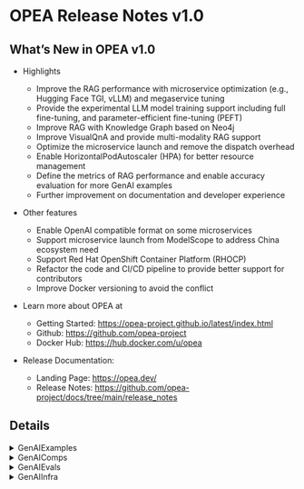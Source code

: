 # OPEA Release Notes v1.0
## What’s New in OPEA v1.0

- Highlights
    - Improve the RAG performance with microservice optimization (e.g., Hugging Face TGI, vLLM) and megaservice tuning
    - Provide the experimental LLM model training support including full fine-tuning, and parameter-efficient fine-tuning (PEFT)
    - Improve RAG with Knowledge Graph based on Neo4j
    - Improve VisualQnA and provide multi-modality RAG support
    - Optimize the microservice launch and remove the dispatch overhead
    - Enable HorizontalPodAutoscaler (HPA) for better resource management
    - Define the metrics of RAG performance and enable accuracy evaluation for more GenAI examples
    - Further improvement on documentation and developer experience 

- Other features
    - Enable OpenAI compatible format on some microservices
    - Support microservice launch from ModelScope to address China ecosystem need
    - Support Red Hat OpenShift Container Platform (RHOCP)
    - Refactor the code and CI/CD pipeline to provide better support for contributors
    - Improve Docker versioning to avoid the conflict 

- Learn more about OPEA at
    - Getting Started: https://opea-project.github.io/latest/index.html
    - Github: https://github.com/opea-project
    - Docker Hub: https://hub.docker.com/u/opea

- Release Documentation:
    - Landing Page:  https://opea.dev/ 
    - Release Notes:  https://github.com/opea-project/docs/tree/main/release_notes 

## Details

<details><summary>GenAIExamples</summary> 

- Deployment
    - Add ui/nginx support in K8S manifest for ChatQnA/CodeGen/CodeTrans/Docsum([ba94e01](https://github.com/opea-project/GenAIExamples/commit/ba94e01))
    - K8S manifest: Update ChatQnA/CodeGen/CodeTrans/DocSum([0629696](https://github.com/opea-project/GenAIExamples/commit/0629696))
    - Update mount path in xeon k8s([2a6af64](https://github.com/opea-project/GenAIExamples/commit/2a6af64))
    - Add Nginx - k8s manifest in CodeTrans([6a679ba](https://github.com/opea-project/GenAIExamples/commit/6a679ba))
    - Add Nginx - docker in CodeTrans([cc84847](https://github.com/opea-project/GenAIExamples/commit/cc84847))
    - watch more docker compose files changes([4b0bc26](https://github.com/opea-project/GenAIExamples/commit/4b0bc26))
    - Add chatQnA UI manifest([758d236](https://github.com/opea-project/GenAIExamples/commit/758d236))
    - Revert the LLM model for kubernetes GMS([f5f1e32](https://github.com/opea-project/GenAIExamples/commit/f5f1e32))
    - [ChatQnA] Update retrieval & dataprep manifests([6730b24](https://github.com/opea-project/GenAIExamples/commit/6730b24))
    - [ChatQnA]Update manifests([3563f5d](https://github.com/opea-project/GenAIExamples/commit/3563f5d))
    - [ChatQnA] Update benchmarking manifests([36fb9a9](https://github.com/opea-project/GenAIExamples/commit/36fb9a9))
    - [ChatQnA] udate OOB & Tuned manifests([ac34860](https://github.com/opea-project/GenAIExamples/commit/ac34860))
    - Add nginx and UI to the ChatQnA manifest([05f9828](https://github.com/opea-project/GenAIExamples/commit/05f9828))
    - [ChatQnA] Update OOB with wrapper manifests.([933c3d3](https://github.com/opea-project/GenAIExamples/commit/933c3d3))
    - [Translation] Support manifests and nginx([1e13031](https://github.com/opea-project/GenAIExamples/commit/1e13031))
    - update V1.0 benchmark manifest ([e5affb9](https://github.com/opea-project/GenAIExamples/commit/e5affb9))
    - update image name([e2a74f7](https://github.com/opea-project/GenAIExamples/commit/e2a74f7))
    - K8S manifest: Update ChatQnA/CodeGen/CodeTrans/DocSum([0629696](https://github.com/opea-project/GenAIExamples/commit/0629696))
    - Change megaservice path in line with new file structure([5ab27b6](https://github.com/opea-project/GenAIExamples/commit/5ab27b6))
    - Add ui/nginx support in K8S manifest for ChatQnA/CodeGen/CodeTrans/Docsum([ba94e01](https://github.com/opea-project/GenAIExamples/commit/ba94e01))
    - Add chatQnA UI manifest([758d236](https://github.com/opea-project/GenAIExamples/commit/758d236))
    - Yaml: add comments to specify gaudi device ids.([63406dc](https://github.com/opea-project/GenAIExamples/commit/63406dc))
    - add tgi bf16 setup on CPU k8s.([ba17031](https://github.com/opea-project/GenAIExamples/commit/ba17031))

- Documentation
    - [ChatQnA] Update README for ModelScope([aebc23f](https://github.com/opea-project/GenAIExamples/commit/aebc23f))
    - Update README.md([4bd7841](https://github.com/opea-project/GenAIExamples/commit/4bd7841))
    - [ChatQnA] Update README for without Rerank Pipeline([6b617d6](https://github.com/opea-project/GenAIExamples/commit/6b617d6))
    - [ChatQnA] Update Benchmark README for w/o rerank([4a51874](https://github.com/opea-project/GenAIExamples/commit/4a51874))
    - Fix readme for nv gpu([43b2ae5](https://github.com/opea-project/GenAIExamples/commit/43b2ae5))
    - [ChatQnA] Update Benchmark README to Fix Input Length([55d287d](https://github.com/opea-project/GenAIExamples/commit/55d287d))
    - Refine ChatQnA README for TGI([afc3341](https://github.com/opea-project/GenAIExamples/commit/afc3341))
    - Add default model for VisualQnA README([07baa8f](https://github.com/opea-project/GenAIExamples/commit/07baa8f))
    - Update readme for manifests of some examples([adb157f](https://github.com/opea-project/GenAIExamples/commit/adb157f))
    - doc: use markdown table in supported_examples([9cf1d88](https://github.com/opea-project/GenAIExamples/commit/9cf1d88))
    - doc: remove invalid code block language([c6d811a](https://github.com/opea-project/GenAIExamples/commit/c6d811a))
    - add AudioQnA readme with supported model([f4f4da2](https://github.com/opea-project/GenAIExamples/commit/f4f4da2))
    - add more code owners([7f89797](https://github.com/opea-project/GenAIExamples/commit/7f89797))
    - doc: fix headings([7a0fca7](https://github.com/opea-project/GenAIExamples/commit/7a0fca7))
    - [Codegen] Refine readme to prompt users on how to change the model.([814164d](https://github.com/opea-project/GenAIExamples/commit/814164d))
    - Update README.md and remove some open-source details([2ef83fc](https://github.com/opea-project/GenAIExamples/commit/2ef83fc))
    - Add issue template([84a781a](https://github.com/opea-project/GenAIExamples/commit/84a781a))
    - doc: fix headings and indenting([67394b8](https://github.com/opea-project/GenAIExamples/commit/67394b8))
    - Add default model in readme for FaqGen and DocSum([d487093](https://github.com/opea-project/GenAIExamples/commit/d487093))
    - Change docs of kubernetes for curl commands in README([4133757](https://github.com/opea-project/GenAIExamples/commit/4133757))
    - Update v0.9 RAG release data([947936e](https://github.com/opea-project/GenAIExamples/commit/947936e))
    - Explain Default Model in ChatQnA and CodeTrans READMEs([2a2ff45](https://github.com/opea-project/GenAIExamples/commit/2a2ff45))
    - Update docker images list.([a8244c4](https://github.com/opea-project/GenAIExamples/commit/a8244c4))
    - refactor the network port setting for AWS([bc81770](https://github.com/opea-project/GenAIExamples/commit/bc81770))
    - Add validate microservice details link([bd811bd](https://github.com/opea-project/GenAIExamples/commit/bd811bd))
    - [ChatQnA] Add Nginx in Docker Compose and README([6c36448](https://github.com/opea-project/GenAIExamples/commit/6c36448)
    - [Doc] Update CodeGen and Translation READMEs([a09395e](https://github.com/opea-project/GenAIExamples/commit/a09395e))
    - [Doc] Refine READMEs([372d78c](https://github.com/opea-project/GenAIExamples/commit/372d78c))
    - Remove marketing materials([d85ec09](https://github.com/opea-project/GenAIExamples/commit/d85ec09))
    - doc PR to main instead of of v1.0r([dc94026](https://github.com/opea-project/GenAIExamples/commit/dc94026))
    - Update README.md for Multiplatforms([b205dc7](https://github.com/opea-project/GenAIExamples/commit/b205dc7))
    - Refine the quick start of ChatQnA([3b70fb0](https://github.com/opea-project/GenAIExamples/commit/3b70fb0))
    - Update supported_examples([96d5cd9](https://github.com/opea-project/GenAIExamples/commit/96d5cd9))
    - [Doc] doc improvement([e0b3b57](https://github.com/opea-project/GenAIExamples/commit/e0b3b57))
    - Fix README issues([bceacdc](https://github.com/opea-project/GenAIExamples/commit/bceacdc))
    - doc: fix broken image reference and markdown([d422929](https://github.com/opea-project/GenAIExamples/commit/d422929))
    - doc: give document meaningful title([a3fa0d6](https://github.com/opea-project/GenAIExamples/commit/a3fa0d6))
    - doc: fix incorrefine readme for reorg([d2bab99](https://github.com/opea-project/GenAIExamples/commit/d2bab99))
    - doc: fix incorrect path to png image files ([d97882e](https://github.com/opea-project/GenAIExamples/commit/d97882e))
    - update doc according to comments([f990f79](https://github.com/opea-project/GenAIExamples/commit/f990f79))
    - doc: fix headings and indenting([67394b8](https://github.com/opea-project/GenAIExamples/commit/67394b8))
    - Update README.md([4bd7841](https://github.com/opea-project/GenAIExamples/commit/4bd7841))
    - refine readme for reorg([d2bab99](https://github.com/opea-project/GenAIExamples/commit/d2bab99))
    - Update  README with new examples([2d28beb](https://github.com/opea-project/GenAIExamples/commit/2d28beb))
    - README: fix broken links([ff6f841](https://github.com/opea-project/GenAIExamples/commit/ff6f841))
    - Update v0.9 RAG release data([947936e](https://github.com/opea-project/GenAIExamples/commit/947936e))
    - Update README.md of pdf file([87e51d5](https://github.com/opea-project/GenAIExamples/commit/87e51d5))
    - [ChatQnA] Update README for ModelScope([aebc23f](https://github.com/opea-project/GenAIExamples/commit/aebc23f))
    - Add table to list port, endpoint, framework, model, serving, and hardware for each microservice in ChatQnA([1a934af](https://github.com/opea-project/GenAIExamples/commit/1a934af))
    - Update SearchQnA document and compose.yaml([5c67204](https://github.com/opea-project/GenAIExamples/commit/5c67204))
    - Update invalid link([7b2194f](https://github.com/opea-project/GenAIExamples/commit/7b2194f))
    - AgentQnA: Fix erroneous link in the README([1144fae](https://github.com/opea-project/GenAIExamples/commit/1144fae))
    - Fix Xeon reference per its trademark([e1b8ce0](https://github.com/opea-project/GenAIExamples/commit/e1b8ce0))
    - Provide the method to get nke-10k-2023.pdf([a2745b2](https://github.com/opea-project/GenAIExamples/commit/a2745b2))
    - adopted tech writing style([558ea3b](https://github.com/opea-project/GenAIExamples/commit/558ea3b))
    - Improve ChatQnA flowchat according to feedback([375ea7a](https://github.com/opea-project/GenAIExamples/commit/375ea7a))
    - Fix BACKEND_SERVICE_ENDPOINT variable value in the VideoQnA instructions([79e947e](https://github.com/opea-project/GenAIExamples/commit/79e947e))

- Functionalities and Bug Fix
    - Fix refactor bug([7c13f2c](https://github.com/opea-project/GenAIExamples/commit/7c13f2c))
    - Provide the method to get nke-10k-2023.pdf([a2745b2](https://github.com/opea-project/GenAIExamples/commit/a2745b2))
    - Integrate visualQnA backend([fa12083](https://github.com/opea-project/GenAIExamples/commit/fa12083))
    - Enable nginx for VisualQnA([def19b4](https://github.com/opea-project/GenAIExamples/commit/def19b4))
    - Add Settings and Update system Prompt option([1d1e1f9](https://github.com/opea-project/GenAIExamples/commit/1d1e1f9))
    - Refactor folder to support different vendors([d73129c](https://github.com/opea-project/GenAIExamples/commit/d73129c))
    - Add rerank finetuning example([71857f5](https://github.com/opea-project/GenAIExamples/commit/71857f5))
    - remove logs for benchmark([e0bc5f2](https://github.com/opea-project/GenAIExamples/commit/e0bc5f2))
    - update image build for 2 new examples([0869029](https://github.com/opea-project/GenAIExamples/commit/0869029))
    - fix comps/nginx image build content([22d066a](https://github.com/opea-project/GenAIExamples/commit/22d066a))
    - react-ui: Add support to display Chinese([8c40204](https://github.com/opea-project/GenAIExamples/commit/8c40204))
    - [VisualQnA] Update compose.yaml to fix the endpoint url issue in UI([fbaa024](https://github.com/opea-project/GenAIExamples/commit/fbaa024))
    - Add megaservice definition without microservice wrappers([ebe6b47](https://github.com/opea-project/GenAIExamples/commit/ebe6b47))
    - Add instruction tuning example([4c78f8c](https://github.com/opea-project/GenAIExamples/commit/4c78f8c))
    - fix token name([1e47444](https://github.com/opea-project/GenAIExamples/commit/1e47444))
    - Modify the handling of detected warnings to only prompt.([e6f5d13](https://github.com/opea-project/GenAIExamples/commit/e6f5d13))
    - Always upload scan artifacts([6f3e54a](https://github.com/opea-project/GenAIExamples/commit/6f3e54a))
    - Update ChatQnA env ([32afb65](https://github.com/opea-project/GenAIExamples/commit/32afb65))
    - Yinghu5 patch 1([beda609](https://github.com/opea-project/GenAIExamples/commit/beda609))
    - Update ollama run command([10c81f1](https://github.com/opea-project/GenAIExamples/commit/10c81f1))
    - weekly update images tag([035f39f](https://github.com/opea-project/GenAIExamples/commit/035f39f))
    - Fix port conflict in llava-tgi-service in VisualQnA([993688a](https://github.com/opea-project/GenAIExamples/commit/993688a))
    - Remove 'vim' from all Dockerfiles([1874dfd](https://github.com/opea-project/GenAIExamples/commit/1874dfd))
    - enhance image publish action([5fde666](https://github.com/opea-project/GenAIExamples/commit/5fde666))
    - Update port in set_env.sh for TGI endpoint([e5ec38c](https://github.com/opea-project/GenAIExamples/commit/e5ec38c))
    - move evaluation scripts([f04f061](https://github.com/opea-project/GenAIExamples/commit/f04f061))
    - Handle uncontrolled data path for MultimodalQnA v1.0 release([872e93e](https://github.com/opea-project/GenAIExamples/commit/872e93e))
    - Align parameters for "max_token, repetition_penalty,presence_penalty,frequency_penalty"([2f03a3a](https://github.com/opea-project/GenAIExamples/commit/2f03a3a))
    - Remove useless folder.([88829c9](https://github.com/opea-project/GenAIExamples/commit/88829c9))
    - Enable nginx for VisualQnA([def19b4](https://github.com/opea-project/GenAIExamples/commit/def19b4))
    - Refactor folder to support different vendors([d73129c](https://github.com/opea-project/GenAIExamples/commit/d73129c))
    - fix path bug for reorg([264759d](https://github.com/opea-project/GenAIExamples/commit/264759d))
    - fix reorg bug([504228e](https://github.com/opea-project/GenAIExamples/commit/504228e))
    - update image build for 2 new examples([0869029](https://github.com/opea-project/GenAIExamples/commit/0869029))
    - Add megaservice definition without microservice wrappers([ebe6b47](https://github.com/opea-project/GenAIExamples/commit/ebe6b47))
    - Add hyperlinks picture paths validation.([0611707](https://github.com/opea-project/GenAIExamples/commit/0611707))
    - Added gaudi example for rerank model finetuning([edcc50f](https://github.com/opea-project/GenAIExamples/commit/edcc50f))
    - Add VideoRAGQnA as MMRAG usecase in Example([2dd69dc](https://github.com/opea-project/GenAIExamples/commit/2dd69dc))
    - Agent example for v1.0 release([262a6f6](https://github.com/opea-project/GenAIExamples/commit/262a6f6))
    - Fix issues with the VisualQnA instructions ([bc4bbfa](https://github.com/opea-project/GenAIExamples/commit/bc4bbfa))
    - Made cogen react ui to use runtime environment variables([b84c989](https://github.com/opea-project/GenAIExamples/commit/b84c989))
    - add image build for new examples([3f2e7b7](https://github.com/opea-project/GenAIExamples/commit/3f2e7b7))
    - fix image build issue on push([88fde62](https://github.com/opea-project/GenAIExamples/commit/88fde62))
    - Add Settings and Update system Prompt option([1d1e1f9](https://github.com/opea-project/GenAIExamples/commit/1d1e1f9))
    - [ChatQnA] Add no_wrapper benchmarking and update legacy manifests([06696c8](https://github.com/opea-project/GenAIExamples/commit/06696c8))
    - ProviIntegrate visualQnA backend([fa12083](https://github.com/opea-project/GenAIExamples/commit/fa12083))
    - Integrate visualQnA backend([fa12083](https://github.com/opea-project/GenAIExamples/commit/fa12083))
    - Add imagePrompt to display default image hint([e48532e](https://github.com/opea-project/GenAIExamples/commit/e48532e))
    - BUGFIX: rename videoragqna to videoqna to align with other examples([e102291](https://github.com/opea-project/GenAIExamples/commit/e102291))
    - Fix megaservice ulimit issue under high concurrency([4112fd0](https://github.com/opea-project/GenAIExamples/commit/4112fd0))

- CI/CD/UT
    - Add new test cases for VisualQnA([995a62c](https://github.com/opea-project/GenAIExamples/commit/995a62c))
    - docker image cd workflow enhance ([675ea4a](https://github.com/opea-project/GenAIExamples/commit/675ea4a))
    - optimize image scan cd workflow([dba908a](https://github.com/opea-project/GenAIExamples/commit/dba908a))
    - Refine code scan output and remove opea_release_data.md.([21e215c](https://github.com/opea-project/GenAIExamples/commit/21e215c))
    - Fix other repo issue.([412a0b0](https://github.com/opea-project/GenAIExamples/commit/412a0b0))
    - [DocIndexRetriever] Add xeon test and fix gaudi test ([62dbb6d](https://github.com/opea-project/GenAIExamples/commit/62dbb6d))
    - watch more docker compose files' changes([4b0bc26](https://github.com/opea-project/GenAIExamples/commit/4b0bc26))
    - fix typo in test script in AgentQnA([10fe3c6](https://github.com/opea-project/GenAIExamples/commit/10fe3c6))
    - Fix InstructionTuning and RerankFinetuning tests([be8e283](https://github.com/opea-project/GenAIExamples/commit/be8e283))
    - Fix issue([0bb0abb](https://github.com/opea-project/GenAIExamples/commit/0bb0abb))

</details>

<details><summary>GenAIComps</summary> 

- Cores
    - Optimize mega flow by removing microservice wrapper([0bb69ac](https://github.com/opea-project/GenAIComps/commit/0bb69ac))
    - Fix guardrails out handle logics for space linebreak and quote([e38ed6d](https://github.com/opea-project/GenAIComps/commit/e38ed6d))
    - fix mismatched response format w/wo streaming guardrails([b6c0785](https://github.com/opea-project/GenAIComps/commit/b6c0785))

- Fine-tuning/Pre-training
    - Added finetuned model deployment tutorial in readme([2931147](https://github.com/opea-project/GenAIComps/commit/2931147))
    - Add LLM pretraining support([58e9972](https://github.com/opea-project/GenAIComps/commit/58e9972))
    - updates to containers for finetuning composite([f4d123c](https://github.com/opea-project/GenAIComps/commit/f4d123c))
    - enable embedding finetuning([7e1a2e5](https://github.com/opea-project/GenAIComps/commit/7e1a2e5))
    - update finetuning doc([7d2cd6b](https://github.com/opea-project/GenAIComps/commit/7d2cd6b))
    - Support rerank model finetuning([7d9265f](https://github.com/opea-project/GenAIComps/commit/7d9265f))
    - remove Update checkpoint format([8369fbf](https://github.com/opea-project/GenAIComps/commit/8369fbf))
    - finetuning models limitation.([a924579](https://github.com/opea-project/GenAIComps/commit/a924579))
    - Update checkpoint format([8369fbf](https://github.com/opea-project/GenAIComps/commit/8369fbf))
    - update upload_training_files format([3367b76](https://github.com/opea-project/GenAIComps/commit/3367b76))
    - refine logging code.([5b3053f](https://github.com/opea-project/GenAIComps/commit/5b3053f))
    - Added finetuned model deployment tutorial in readme([2931147](https://github.com/opea-project/GenAIComps/commit/2931147))
    - enable embedding finetuning([7e1a2e5](https://github.com/opea-project/GenAIComps/commit/7e1a2e5))

- LVM/Video RAG
    - Fix lvms videl-llama code issue([38abaab](https://github.com/opea-project/GenAIComps/commit/38abaab))
    - Fix LVM streaming issue([fb4b8d2](https://github.com/opea-project/GenAIComps/commit/fb4b8d2))
    - Add schema to Redis initialization & Improve LVM-TGI For Multimodal Retriever Microservice([23cc3ea](https://github.com/opea-project/GenAIComps/commit/23cc3ea))
    - Retriever and lvm update for multimodal rag on videos([1513998](https://github.com/opea-project/GenAIComps/commit/1513998))
    - BUG FIX: LVM security fix([3e548f3](https://github.com/opea-project/GenAIComps/commit/3e548f3))
    - Add Megaservice support for MMRAG VideoRAGQnA usecase([2c48bc8](https://github.com/opea-project/GenAIComps/commit/2c48bc8))
    - Add local Rerank microservice for VideoRAGQnA([5fb4a38](https://github.com/opea-project/GenAIComps/commit/5fb4a38))
    - Add Megaservice support for MMRAG - MultimodalRAGQnAWithVideos usecase([99be1bd](https://github.com/opea-project/GenAIComps/commit/99be1bd))
    - Bugfix for PR 496 to add format_video_name function([54aa943](https://github.com/opea-project/GenAIComps/commit/54aa943))
    - Prediction Guard LVM component([1249c4f](https://github.com/opea-project/GenAIComps/commit/1249c4f))
    - Fix LVM streaming issue([fb4b8d2](https://github.com/opea-project/GenAIComps/commit/fb4b8d2))
    - Fix lvms videl-llama code issue([38abaab](https://github.com/opea-project/GenAIComps/commit/38abaab))
    - Fix vLLM components images building([161c338](https://github.com/opea-project/GenAIComps/commit/161c338))
    - Add schema to Redis initialization & Improve LVM-TGI For Multimodal Retriever Microservice([23cc3ea](https://github.com/opea-project/GenAIComps/commit/23cc3ea))

- LLM/Rerank/Retrieval
    - fix vllm llamaindex stream bug([ca94c60](https://github.com/opea-project/GenAIComps/commit/ca94c60))
    - Support Llama index for llms native([2e41dcf](https://github.com/opea-project/GenAIComps/commit/2e41dcf))
    - Prediction Guard LLM component([391c4a5](https://github.com/opea-project/GenAIComps/commit/391c4a5))
    - update vllm to latest version for hpu([599a58f](https://github.com/opea-project/GenAIComps/commit/599a58f))
    - Align parameters for "max_token, repetition_penalty,presence_penalty,frequency_penalty"([3a31295](https://github.com/opea-project/GenAIComps/commit/3a31295))
    - optimize rerank with backend ref([d76751a](https://github.com/opea-project/GenAIComps/commit/d76751a))
    - add VDMS retriever microservice for v0.9 Milestone([445c9b1](https://github.com/opea-project/GenAIComps/commit/445c9b1))
    - Fix the Retriever README error([1d761fa](https://github.com/opea-project/GenAIComps/commit/1d761fa))
    - optimize rerank with backend ref([d76751a](https://github.com/opea-project/GenAIComps/commit/d76751a))
    - unify default reranking model with BAAI/bge-reranker-base([48d4e53](https://github.com/opea-project/GenAIComps/commit/48d4e53))
    - Fix Ollama langchain upgrade issue([8adbcce](https://github.com/opea-project/GenAIComps/commit/8adbcce))
    - vllm langchain: Add Document Retriever Support([0f2c2b1](https://github.com/opea-project/GenAIComps/commit/0f2c2b1))
    - Support Llama index for vLLM([8e3f553](https://github.com/opea-project/GenAIComps/commit/8e3f553))
    - Changes to comps/llms/text-generation/README([18092f3](https://github.com/opea-project/GenAIComps/commit/18092f3))
    - Fix security problem([a672569](https://github.com/opea-project/GenAIComps/commit/a672569))

- DataPrep/vector stores
    - Fix the loading error of jsonl file([2fbce3e](https://github.com/opea-project/GenAIComps/commit/2fbce3e))
    - To avoid port conflicts change port to others.([89197e5](https://github.com/opea-project/GenAIComps/commit/89197e5))
    - Dataprep fetch page fix([01886fe](https://github.com/opea-project/GenAIComps/commit/01886fe))
    - Multimodal dataprep([6d4b668](https://github.com/opea-project/GenAIComps/commit/6d4b668))
    - Refine Dataprep Milvus MS([7686cfa](https://github.com/opea-project/GenAIComps/commit/7686cfa))
    - dataprep: Fix issue in uploading docx with embedding image([b873cf8](https://github.com/opea-project/GenAIComps/commit/b873cf8))
    - add: Pathway vector store and retriever as LangChain component([2c2322e](https://github.com/opea-project/GenAIComps/commit/2c2322e))
    - adding lancedb to langchain vectorstores([2360e5a](https://github.com/opea-project/GenAIComps/commit/2360e5a))
    - adding dataprep support for CLIP based models for VideoRAGQnA example for v1.0([f84d91a](https://github.com/opea-project/GenAIComps/commit/f84d91a))
    - Fix the loading error of jsonl file([2fbce3e](https://github.com/opea-project/GenAIComps/commit/2fbce3e))

- Other Components
    - Fix intent detection code issue([4c0f527](https://github.com/opea-project/GenAIComps/commit/4c0f527))
    - clear some unnecessary scripts and Dockerfile commands.([824a7e2](https://github.com/opea-project/GenAIComps/commit/824a7e2))
    - Update CODEOWNERS([5537b7f](https://github.com/opea-project/GenAIComps/commit/5537b7f))
    - doc: fix heading levels in markdown content([a8a46bc](https://github.com/opea-project/GenAIComps/commit/a8a46bc))
    - [Reorg] Reorg Folder to Support Different Vendors([bea9bb0](https://github.com/opea-project/GenAIComps/commit/bea9bb0))
    - unify default reranking model with BAAI/bge-reranker-base([48d4e53](https://github.com/opea-project/GenAIComps/commit/48d4e53))
    - feedback_management: Remove 'vim' from Dockerfile([b2e64d2](https://github.com/opea-project/GenAIComps/commit/b2e64d2))
    - switch to using upstream 'tgi-gaudi' on HuggingFace([90cc44f](https://github.com/opea-project/GenAIComps/commit/90cc44f))
    - Using Pip '--no-cache-dir' within all Dockerfiles([f1f866f](https://github.com/opea-project/GenAIComps/commit/f1f866f))
    - Change image tag.([2093558](https://github.com/opea-project/GenAIComps/commit/2093558))
    - add code owners([0379aeb](https://github.com/opea-project/GenAIComps/commit/0379aeb))
    - Remove revision for TEI Embedding([d609071](https://github.com/opea-project/GenAIComps/commit/d609071))
    - BUGFIX: fix SearchedMultimodalDoc in docarray([ed44b44](https://github.com/opea-project/GenAIComps/commit/ed44b44))
    - Feedback management microservice component([72123b2](https://github.com/opea-project/GenAIComps/commit/72123b2))
    - bump version into v1.0([9a1af76](https://github.com/opea-project/GenAIComps/commit/9a1af76))
    - Add Scan Container.([0d49244](https://github.com/opea-project/GenAIComps/commit/0d49244))
    - Remove 'vim' from all Dockerfiles([25174c0](https://github.com/opea-project/GenAIComps/commit/25174c0))
    - update image build yaml([b541fd8](https://github.com/opea-project/GenAIComps/commit/b541fd8))
    - ollama: Update curl proxy.([f510b69](https://github.com/opea-project/GenAIComps/commit/f510b69))
    - Embedding Runtime on NeuralSpeed([0292355](https://github.com/opea-project/GenAIComps/commit/0292355))
    - add microservice for intent detection([84a7e57](https://github.com/opea-project/GenAIComps/commit/84a7e57))
    - Update README.md for Multiplatforms([ef90fbb](https://github.com/opea-project/GenAIComps/commit/ef90fbb))
    - doc: fix heading levels([f8f8854](https://github.com/opea-project/GenAIComps/commit/f8f8854))
    - Prediction Guard embeddings component([191061b](https://github.com/opea-project/GenAIComps/commit/191061b))
    - [ChatQnA] Support K8S Python Client to export ChatQnA E2E manifests([af4e0f8](https://github.com/opea-project/GenAIComps/commit/af4e0f8))
    - Add Megaservice support for MMRAG VideoRAGQnA usecase([2c48bc8](https://github.com/opea-project/GenAIComps/commit/2c48bc8))
    - replace langchain/langchain:latest with python:3.11-slim([6ce6551](https://github.com/opea-project/GenAIComps/commit/6ce6551))
    - Support for UI of MultimodalRAGWithVideos in GenAIExamples([7664578](https://github.com/opea-project/GenAIComps/commit/7664578))
    - [Reorg] Reorg Folder to Support Different Vendors([bea9bb0](https://github.com/opea-project/GenAIComps/commit/bea9bb0))
    - Remove fixed version in requirements.txt([f416f84](https://github.com/opea-project/GenAIComps/commit/f416f84))
    - Update README.md for broken/missing readme([00227b8](https://github.com/opea-project/GenAIComps/commit/00227b8))
    - adding embedding support for CLIP based models for VideoRAGQnA  example for v0.9([2a53e25](https://github.com/opea-project/GenAIComps/commit/2a53e25))
    - same PR as #694 but on main branch([4b5d85b](https://github.com/opea-project/GenAIComps/commit/4b5d85b))
    - doc: Fix headings([f6ae4fa](https://github.com/opea-project/GenAIComps/commit/f6ae4fa))
    - Fix all the microservices which affected by langchain version upgrade([04385c9](https://github.com/opea-project/GenAIComps/commit/04385c9))
    - update version freeze for requirements-runtime.txt([1e4c382](https://github.com/opea-project/GenAIComps/commit/1e4c382))
    - add contributing section to main readme([2ba3516](https://github.com/opea-project/GenAIComps/commit/2ba3516))
    - Update embedding svc test port number([574fecf](https://github.com/opea-project/GenAIComps/commit/574fecf))
    - Enable GraphRAG with Neo4J([29fe569](https://github.com/opea-project/GenAIComps/commit/29fe569))
    - Refine READMEs after reorg([7e40475](https://github.com/opea-project/GenAIComps/commit/7e40475))
    - Support export megaservice yaml to docker compose file([cff0a4d](https://github.com/opea-project/GenAIComps/commit/cff0a4d))
    - Rename videoragqna to videoqna to align with other examples([2b68323](https://github.com/opea-project/GenAIComps/commit/2b68323))
    - Update example name into MultimodalQnA and update image names([2ca56f3](https://github.com/opea-project/GenAIComps/commit/2ca56f3))
    - Fix Reorg Issues([a3da7c1](https://github.com/opea-project/GenAIComps/commit/a3da7c1))
    - Move neuralspeed embedding rerank and vllm-xft to catalog([98c62a0](https://github.com/opea-project/GenAIComps/commit/98c62a0))
    - fix ragagent text generator bug([42cde68](https://github.com/opea-project/GenAIComps/commit/42cde68))
    - Add Bias Detection Microservice([812c85c](https://github.com/opea-project/GenAIComps/commit/812c85c))
    - Fix intent detection code issue([4c0f527](https://github.com/opea-project/GenAIComps/commit/4c0f527))

- CI/CD/UT
    - add PREDICTIONGUARD_API_KEY for CI([94eb60f](https://github.com/opea-project/GenAIComps/commit/94eb60f))
    - update CI test log achieve([960f66c](https://github.com/opea-project/GenAIComps/commit/960f66c))
    - expand CI timeout([6c24078](https://github.com/opea-project/GenAIComps/commit/6c24078))
    - image scan and publish cd enhance([341f97a](https://github.com/opea-project/GenAIComps/commit/341f97a))
    - add resume finetuning checkpoint ut.([c718602](https://github.com/opea-project/GenAIComps/commit/c718602))
    - Bug_fix.([2a91903](https://github.com/opea-project/GenAIComps/commit/2a91903))
    - Optimize the content of the alerts.([8a11413](https://github.com/opea-project/GenAIComps/commit/8a11413))
    - Add compose file.([7a21d09](https://github.com/opea-project/GenAIComps/commit/7a21d09))
    - Remove duplicate code([8325d5d](https://github.com/opea-project/GenAIComps/commit/8325d5d))
    - Fix image build fail issue.([3ce387a](https://github.com/opea-project/GenAIComps/commit/3ce387a))
    - Bug fix([12fd97a](https://github.com/opea-project/GenAIComps/commit/12fd97a))
    - enhance image publish job([9007212](https://github.com/opea-project/GenAIComps/commit/9007212))
    - Dockerflie check([2705e93](https://github.com/opea-project/GenAIComps/commit/2705e93))
    - Make the scanning method optional.([ae71eee](https://github.com/opea-project/GenAIComps/commit/ae71eee))
    - Modify output messages.([3e87c3b](https://github.com/opea-project/GenAIComps/commit/3e87c3b))
    - minor fix for CI detect([1785149](https://github.com/opea-project/GenAIComps/commit/1785149))
    - Add OpenAI client access OPEA microservice UT cases([1b69897](https://github.com/opea-project/GenAIComps/commit/1b69897))
    - optimize ci test scope([4165c7d](https://github.com/opea-project/GenAIComps/commit/4165c7d))
    - Fixed CI yaml([3ac391a](https://github.com/opea-project/GenAIComps/commit/3ac391a))
    - Move fintuning test script path([267fb02](https://github.com/opea-project/GenAIComps/commit/267fb02))
    - Add E2E test for bias detection of guardrails([e29865e](https://github.com/opea-project/GenAIComps/commit/e29865e))
    - Add hyperlinks and paths validation.([ccdd2d0](https://github.com/opea-project/GenAIComps/commit/ccdd2d0))
    - Update manual test.([2794abd](https://github.com/opea-project/GenAIComps/commit/2794abd))
    - Opt filecheck([61b8fa9](https://github.com/opea-project/GenAIComps/commit/61b8fa9))
    - add PREDICTIONGUARD_API_KEY for CI([94eb60f](https://github.com/opea-project/GenAIComps/commit/94eb60f))
    - update ci action([b4a7f26](https://github.com/opea-project/GenAIComps/commit/b4a7f26))
    - update image build compose([3d00a33](https://github.com/opea-project/GenAIComps/commit/3d00a33))
    - Adding Bias Detection Container to CI([6617e22](https://github.com/opea-project/GenAIComps/commit/6617e22))
    - update cd workflow([3c5fc80](https://github.com/opea-project/GenAIComps/commit/3c5fc80))
    - update torch cpu installation([0458443](https://github.com/opea-project/GenAIComps/commit/0458443))
    - Fix error.([887ca75](https://github.com/opea-project/GenAIComps/commit/887ca75))
    - temp remove dockerfile check([2d5130f](https://github.com/opea-project/GenAIComps/commit/2d5130f))
    - Bug_fix.([2a91903](https://github.com/opea-project/GenAIComps/commit/2a91903))
    - add resume finetuning checkpoint ut.([c718602](https://github.com/opea-project/GenAIComps/commit/c718602))
    - Optimize the content of the alerts.([8a11413](https://github.com/opea-project/GenAIComps/commit/8a11413))

</details>

<details><summary>GenAIEvals</summary> 

- Accuracy 
    - add audioqna asr wer eval scripts([cf8bd83](https://github.com/opea-project/GenAIEval/commit/cf8bd83))
    - update llm-as-judge doc.([102fcdd](https://github.com/opea-project/GenAIEval/commit/102fcdd))
    - [v1.0] Add docker metric support([cff0a36](https://github.com/opea-project/GenAIEval/commit/cff0a36))
    - fix issue because of ragas changes([6abbe40](https://github.com/opea-project/GenAIEval/commit/6abbe40))
    - Add README for codegen acc test.([77bb66c](https://github.com/opea-project/GenAIEval/commit/77bb66c))
    - Update chatqna input to fix input length([4f46a12](https://github.com/opea-project/GenAIEval/commit/4f46a12))
    - Support bigcode eval for codegen v0.1([02b60b5](https://github.com/opea-project/GenAIEval/commit/02b60b5))
    - Add FaqGen Accuracy scripts & Refine Ragas([4df6438](https://github.com/opea-project/GenAIEval/commit/4df6438))
    - update rag_eval readme([425b423](https://github.com/opea-project/GenAIEval/commit/425b423))
    - fix bigcode version when python>=3.11([1d3a502](https://github.com/opea-project/GenAIEval/commit/1d3a502))
    - add acc tuning script.([a6fd418](https://github.com/opea-project/GenAIEval/commit/a6fd418))
 
- Performance
    - [ChatQnA] Support the replica tuning for ChatQnA([484b69a](https://github.com/opea-project/GenAIEval/commit/484b69a))
    - Fix rerank benchmark script([8edda1c](https://github.com/opea-project/GenAIEval/commit/8edda1c))
    - Support service-list for metrics collection in benchmark.py([58502c5](https://github.com/opea-project/GenAIEval/commit/58502c5))
    - Support benchmark file for w/o rerank pipeline([17d35e3](https://github.com/opea-project/GenAIEval/commit/17d35e3))
    - Update configuration in benchmark README([514a6d6](https://github.com/opea-project/GenAIEval/commit/514a6d6))
    - Support P50, P90, P99 for next token latency([6ac555c](https://github.com/opea-project/GenAIEval/commit/6ac555c))
    - Support microservice level benchmark([626d269](https://github.com/opea-project/GenAIEval/commit/626d269))
    - Support stresscli for codegen([907dc19](https://github.com/opea-project/GenAIEval/commit/907dc19))
    - Align llm microservice parameters with end to end test([476a327](https://github.com/opea-project/GenAIEval/commit/476a327))
    - Fix microservice level benchmark issue([211b560](https://github.com/opea-project/GenAIEval/commit/211b560))
    - Add benchmark part into top README([ac52f79](https://github.com/opea-project/GenAIEval/commit/ac52f79))
    - Add CRAG benchmark([a9b087f](https://github.com/opea-project/GenAIEval/commit/a9b087f))
    - [ChatQnA] Support the replica tuning for ChatQnA([484b69a](https://github.com/opea-project/GenAIEval/commit/484b69a))
    - add file for w/o rerank([17d35e3](https://github.com/opea-project/GenAIEval/commit/17d35e3))
    - add bench-target as the prefix of output folder([3f0ceaf](https://github.com/opea-project/GenAIEval/commit/3f0ceaf))

- Others
    - doc: fix headings and indents([65a0a5b](https://github.com/opea-project/GenAIEval/commit/65a0a5b))
    - doc: add title to new FaqGen README([52a540d](https://github.com/opea-project/GenAIEval/commit/52a540d))
    - add code owners([047c479](https://github.com/opea-project/GenAIEval/commit/047c479))
    - doc: fix heading level([d5dbbf0](https://github.com/opea-project/GenAIEval/commit/d5dbbf0))   
    - doc: fix JSON example([7318fb8](https://github.com/opea-project/GenAIEval/commit/7318fb8))
    - Update CODEOWNERS([4db9fb3](https://github.com/opea-project/GenAIEval/commit/4db9fb3))
    - doc: update platform optimization document([d982681](https://github.com/opea-project/GenAIEval/commit/d982681))
    - doc: add title to new FaqGen README([52a540d](https://github.com/opea-project/GenAIEval/commit/52a540d))
    - remove examples.([340f507](https://github.com/opea-project/GenAIEval/commit/340f507))

</details>

<details><summary>GenAIInfra</summary> 

- GMC
    - GMC: Add a CR for switch mode on one NV GPU card([02412e7](https://github.com/opea-project/GenAIInfra/commit/02412e7))
    - Update the GMC README based on current changes.([6f7a24e](https://github.com/opea-project/GenAIInfra/commit/6f7a24e))
    - fix GMC crashes in e2e ([5a2b306](https://github.com/opea-project/GenAIInfra/commit/5a2b306))
    - Add unit test for new function in GMC router([0343a2f](https://github.com/opea-project/GenAIInfra/commit/0343a2f))
    - GMC: add UT for reconcile filters([6442127](https://github.com/opea-project/GenAIInfra/commit/6442127))
    - Enable gmc build workflow on push([19fe1a2](https://github.com/opea-project/GenAIInfra/commit/19fe1a2))
    - Doc: Fix some typos to run GMC more smoothly([59000c5](https://github.com/opea-project/GenAIInfra/commit/59000c5))
    - Improve the performance of GMC router([68a2011](https://github.com/opea-project/GenAIInfra/commit/68a2011))
    - GMC: enhance log([a18404e](https://github.com/opea-project/GenAIInfra/commit/a18404e))

- HelmChart
    - e2e helm chart: Add ui for codegen/codetrans/docsum([267d828](https://github.com/opea-project/GenAIInfra/commit/267d828))
    - helm: Add guardrails llama_guard support([8206a8c](https://github.com/opea-project/GenAIInfra/commit/8206a8c))
    - Enable guardrail case in helm e2e tests([491c2e2](https://github.com/opea-project/GenAIInfra/commit/491c2e2))
    - helm chart: add nginx to avoid CORS issue([353f3a5](https://github.com/opea-project/GenAIInfra/commit/353f3a5))
    - helm-chart/common: Add logging config for service components([b80ae50](https://github.com/opea-project/GenAIInfra/commit/b80ae50))
    - helm-chart/data-prep: Add the missing config for dataprep-redis([b70b914](https://github.com/opea-project/GenAIInfra/commit/b70b914))
    - helm: use latest image tag on main branch([65b04dc](https://github.com/opea-project/GenAIInfra/commit/65b04dc))
    - helm/manifest: Update to release v0.9([182183e](https://github.com/opea-project/GenAIInfra/commit/182183e))
    - Add topologySpreadConstraints support([af9e1b6](https://github.com/opea-project/GenAIInfra/commit/af9e1b6))
    - Add TGI additional options([bf10bdd](https://github.com/opea-project/GenAIInfra/commit/bf10bdd))
    - Add vLLM inference engine support([0094f52](https://github.com/opea-project/GenAIInfra/commit/0094f52))
    - Remove unused values and change GenAIExamples default([26f9b16](https://github.com/opea-project/GenAIInfra/commit/26f9b16))

- Documentation
    - add code owner([59ce505](https://github.com/opea-project/GenAIInfra/commit/59ce505))
    - doc: fix headings and indenting([c10bca1](https://github.com/opea-project/GenAIInfra/commit/c10bca1))
    - doc: fix headings, spelling, inter-doc references([22d012e](https://github.com/opea-project/GenAIInfra/commit/22d012e))
    - doc: fix image references([0a3e006](https://github.com/opea-project/GenAIInfra/commit/0a3e006))
    - Add docs for all 3 use cases of ChatQnA examples and change models for switch case([987870f](https://github.com/opea-project/GenAIInfra/commit/987870f))
    - doc: restructure authN-authZ directory([b9bc034](https://github.com/opea-project/GenAIInfra/commit/b9bc034))
    - Update README([9480afc](https://github.com/opea-project/GenAIInfra/commit/9480afc))

- Others
    - Fix CI bug #417([56d7d5d](https://github.com/opea-project/GenAIInfra/commit/56d7d5d))
    - disable hpa-values test in chart e2e in CI([9b38302](https://github.com/opea-project/GenAIInfra/commit/9b38302))
    - Add unit test for memory bandwidth exporter.([43adcc6](https://github.com/opea-project/GenAIInfra/commit/43adcc6))
    - Enable unit test for memory-bandwidth-exporter in CI([923c1f3](https://github.com/opea-project/GenAIInfra/commit/923c1f3))
    - add Observability for OPEA([8d304ac](https://github.com/opea-project/GenAIInfra/commit/8d304ac))
    - fix a badcommit in #383([406bbc2](https://github.com/opea-project/GenAIInfra/commit/406bbc2))
    - Add dataprep CR for NV platform([fa9788d](https://github.com/opea-project/GenAIInfra/commit/fa9788d))
    - Add memory bandwidth exporter for AI workload.([9107af9](https://github.com/opea-project/GenAIInfra/commit/9107af9))
    - authN-authZ: update configs([0f5cef1](https://github.com/opea-project/GenAIInfra/commit/0f5cef1))
    - E2E: exclude terminating pods when wait_util_all_pod_ready([39fb55e](https://github.com/opea-project/GenAIInfra/commit/39fb55e))
    - Add gateway guardrails([b22fc52](https://github.com/opea-project/GenAIInfra/commit/b22fc52))
    - fix #314([f9204f0](https://github.com/opea-project/GenAIInfra/commit/f9204f0))
    - v0.9 charts release([b2328b8](https://github.com/opea-project/GenAIInfra/commit/b2328b8))
    - Restructure the directory of config sample and update the e2e test([326a637](https://github.com/opea-project/GenAIInfra/commit/326a637))
    - Enhance ut([96cd929](https://github.com/opea-project/GenAIInfra/commit/96cd929))
    - improve cd workflows and add release document([a4398b0](https://github.com/opea-project/GenAIInfra/commit/a4398b0))
    - Add HPA support to ChatQnA([cab7a88](https://github.com/opea-project/GenAIInfra/commit/cab7a88))
    - Add some NVIDIA platform support docs and scripts([cad2fc3](https://github.com/opea-project/GenAIInfra/commit/cad2fc3))
    - Expose options of memory bandwidth exporter in k8s manifests and docker for user configuration([2517e79](https://github.com/opea-project/GenAIInfra/commit/2517e79))
    - Update the image version for ChatQnA examples([593458c](https://github.com/opea-project/GenAIInfra/commit/593458c))
    - Doc: Fix broken links([032ddbc](https://github.com/opea-project/GenAIInfra/commit/032ddbc))
    - Update top level README([b224b65](https://github.com/opea-project/GenAIInfra/commit/b224b65))
    - Enable OIDC based Authentication with apisix([ee907d6](https://github.com/opea-project/GenAIInfra/commit/ee907d6))
    - HPA improvements([8d86fff](https://github.com/opea-project/GenAIInfra/commit/8d86fff))
    - authn-authz: fix CORS issue and refine doc([994250c](https://github.com/opea-project/GenAIInfra/commit/994250c))
    - doc: fix markdown issues([a339a87](https://github.com/opea-project/GenAIInfra/commit/a339a87))

</details>
